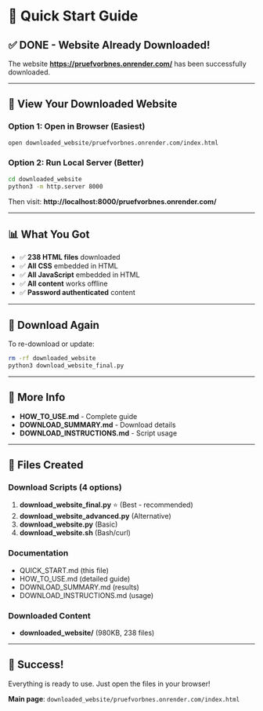 # 🚀 Quick Start Guide

## ✅ DONE - Website Already Downloaded!

The website **https://pruefvorbnes.onrender.com/** has been successfully downloaded.

---

## 📁 View Your Downloaded Website

### Option 1: Open in Browser (Easiest)
```bash
open downloaded_website/pruefvorbnes.onrender.com/index.html
```

### Option 2: Run Local Server (Better)
```bash
cd downloaded_website
python3 -m http.server 8000
```
Then visit: **http://localhost:8000/pruefvorbnes.onrender.com/**

---

## 📊 What You Got

- ✅ **238 HTML files** downloaded
- ✅ **All CSS** embedded in HTML
- ✅ **All JavaScript** embedded in HTML  
- ✅ **All content** works offline
- ✅ **Password authenticated** content

---

## 🔄 Download Again

To re-download or update:
```bash
rm -rf downloaded_website
python3 download_website_final.py
```

---

## 📖 More Info

- **HOW_TO_USE.md** - Complete guide
- **DOWNLOAD_SUMMARY.md** - Download details
- **DOWNLOAD_INSTRUCTIONS.md** - Script usage

---

## 🎯 Files Created

### Download Scripts (4 options)
1. **download_website_final.py** ⭐ (Best - recommended)
2. **download_website_advanced.py** (Alternative)
3. **download_website.py** (Basic)
4. **download_website.sh** (Bash/curl)

### Documentation
- QUICK_START.md (this file)
- HOW_TO_USE.md (detailed guide)
- DOWNLOAD_SUMMARY.md (results)
- DOWNLOAD_INSTRUCTIONS.md (usage)

### Downloaded Content
- **downloaded_website/** (980KB, 238 files)

---

## 🎉 Success!

Everything is ready to use. Just open the files in your browser!

**Main page**: `downloaded_website/pruefvorbnes.onrender.com/index.html`
